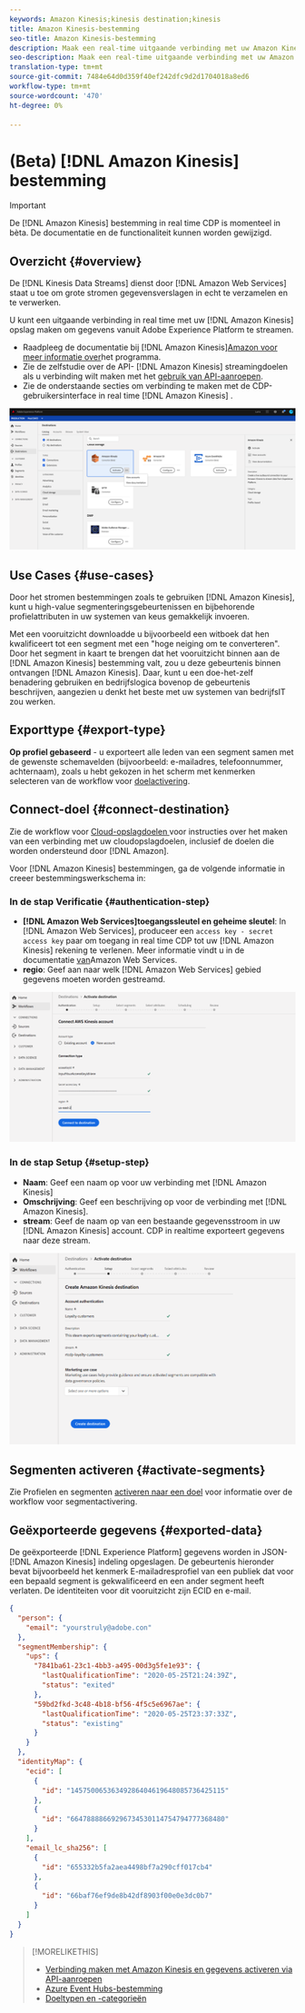 ```yaml
---
keywords: Amazon Kinesis;kinesis destination;kinesis
title: Amazon Kinesis-bestemming
seo-title: Amazon Kinesis-bestemming
description: Maak een real-time uitgaande verbinding met uw Amazon Kinesis-opslag om gegevens vanuit Adobe Experience Platform te streamen.
seo-description: Maak een real-time uitgaande verbinding met uw Amazon Kinesis-opslag om gegevens vanuit Adobe Experience Platform te streamen.
translation-type: tm+mt
source-git-commit: 7484e64d0d359f40ef242dfc9d2d1704018a8ed6
workflow-type: tm+mt
source-wordcount: '470'
ht-degree: 0%

---
```



# (Beta) [!DNL Amazon Kinesis] bestemming


>[!IMPORTANT]
>
>De [!DNL Amazon Kinesis] bestemming in real time CDP is momenteel in bèta. De documentatie en de functionaliteit kunnen worden gewijzigd.

## Overzicht {#overview}

De [!DNL Kinesis Data Streams] dienst door [!DNL Amazon Web Services] staat u toe om grote stromen gegevensverslagen in echt te verzamelen en te verwerken.

U kunt een uitgaande verbinding in real time met uw [!DNL Amazon Kinesis] opslag maken om gegevens vanuit Adobe Experience Platform te streamen.

* Raadpleeg de documentatie bij [!DNL Amazon Kinesis][Amazon voor meer informatie over](https://docs.aws.amazon.com/streams/latest/dev/introduction.html)het programma.
* Zie de zelfstudie over de API- [!DNL Amazon Kinesis] streamingdoelen als u verbinding wilt maken met het [gebruik van API-aanroepen](../../api/streaming-destinations.md).
* Zie de onderstaande secties om verbinding te maken met de CDP-gebruikersinterface in real time [!DNL Amazon Kinesis] .

![Amazon Kinesis in de gebruikersinterface](../../assets/catalog/cloud-storage/amazon-kinesis/catalog.png)


## Use Cases {#use-cases}

Door het stromen bestemmingen zoals te gebruiken [!DNL Amazon Kinesis], kunt u high-value segmenteringsgebeurtenissen en bijbehorende profielattributen in uw systemen van keus gemakkelijk invoeren.

Met een vooruitzicht downloadde u bijvoorbeeld een witboek dat hen kwalificeert tot een segment met een &quot;hoge neiging om te converteren&quot;. Door het segment in kaart te brengen dat het vooruitzicht binnen aan de [!DNL Amazon Kinesis] bestemming valt, zou u deze gebeurtenis binnen ontvangen [!DNL Amazon Kinesis]. Daar, kunt u een doe-het-zelf benadering gebruiken en bedrijfslogica bovenop de gebeurtenis beschrijven, aangezien u denkt het beste met uw systemen van bedrijfsIT zou werken.

## Exporttype {#export-type}

**Op profiel gebaseerd** - u exporteert alle leden van een segment samen met de gewenste schemavelden (bijvoorbeeld: e-mailadres, telefoonnummer, achternaam), zoals u hebt gekozen in het scherm met kenmerken selecteren van de workflow voor [doelactivering](../../ui/activate-destinations.md#select-attributes).

## Connect-doel {#connect-destination}

Zie de workflow voor [Cloud-opslagdoelen ](./workflow.md)voor instructies over het maken van een verbinding met uw cloudopslagdoelen, inclusief de doelen die worden ondersteund door [!DNL Amazon].

Voor [!DNL Amazon Kinesis] bestemmingen, ga de volgende informatie in creeer bestemmingswerkschema in:

### In de stap Verificatie {#authentication-step}

* **[!DNL Amazon Web Services]toegangssleutel en geheime sleutel**: In [!DNL Amazon Web Services], produceer een `access key - secret access key` paar om toegang in real time CDP tot uw [!DNL Amazon Kinesis] rekening te verlenen. Meer informatie vindt u in de documentatie [van](https://docs.aws.amazon.com/IAM/latest/UserGuide/id_credentials_access-keys.html)Amazon Web Services.
* **regio**: Geef aan naar welk [!DNL Amazon Web Services] gebied gegevens moeten worden gestreamd.

![Invoervelden in de stap van de account](../../assets/catalog/cloud-storage/amazon-kinesis/account.png)

### In de stap Setup {#setup-step}

* **Naam**: Geef een naam op voor uw verbinding met [!DNL Amazon Kinesis]
* **Omschrijving**: Geef een beschrijving op voor de verbinding met [!DNL Amazon Kinesis].
* **stream**: Geef de naam op van een bestaande gegevensstroom in uw [!DNL Amazon Kinesis] account. CDP in realtime exporteert gegevens naar deze stream.

![Invoervelden in de verificatiestap](../../assets/catalog/cloud-storage/amazon-kinesis/setup.png)

<!--

>[!IMPORTANT]
>
>Real-time CDP needs `write` permissions on the bucket object where the export files will be delivered.

-->

## Segmenten activeren {#activate-segments}

Zie Profielen en segmenten [activeren naar een doel](../../ui/activate-destinations.md) voor informatie over de workflow voor segmentactivering.

## Geëxporteerde gegevens {#exported-data}

De geëxporteerde [!DNL Experience Platform] gegevens worden in JSON- [!DNL Amazon Kinesis] indeling opgeslagen. De gebeurtenis hieronder bevat bijvoorbeeld het kenmerk E-mailadresprofiel van een publiek dat voor een bepaald segment is gekwalificeerd en een ander segment heeft verlaten. De identiteiten voor dit vooruitzicht zijn ECID en e-mail.

```json
{
  "person": {
    "email": "yourstruly@adobe.con"
  },
  "segmentMembership": {
    "ups": {
      "7841ba61-23c1-4bb3-a495-00d3g5fe1e93": {
        "lastQualificationTime": "2020-05-25T21:24:39Z",
        "status": "exited"
      },
      "59bd2fkd-3c48-4b18-bf56-4f5c5e6967ae": {
        "lastQualificationTime": "2020-05-25T23:37:33Z",
        "status": "existing"
      }
    }
  },
  "identityMap": {
    "ecid": [
      {
        "id": "14575006536349286404619648085736425115"
      },
      {
        "id": "66478888669296734530114754794777368480"
      }
    ],
    "email_lc_sha256": [
      {
        "id": "655332b5fa2aea4498bf7a290cff017cb4"
      },
      {
        "id": "66baf76ef9de8b42df8903f00e0e3dc0b7"
      }
    ]
  }
}
```



>[!MORELIKETHIS]
>
>* [Verbinding maken met Amazon Kinesis en gegevens activeren via API-aanroepen](../../api/streaming-destinations.md)
>* [Azure Event Hubs-bestemming](./azure-event-hubs.md)
>* [Doeltypen en -categorieën](../../destination-types.md)

